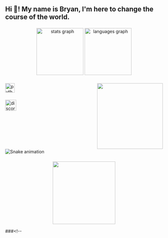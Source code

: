 <h2 align="left">Hi 👋! My name is Bryan,  I'm here to change the course of the world.</h2>

###

<div align="center">
  <img src="https://github-readme-stats.vercel.app/api?username=bryanzns&hide_title=false&hide_rank=false&show_icons=true&include_all_commits=true&count_private=true&disable_animations=false&theme=dracula&locale=en&hide_border=false" height="150" alt="stats graph"  />
  <img src="https://github-readme-stats.vercel.app/api/top-langs?username=bryanzns&locale=en&hide_title=false&layout=compact&card_width=320&langs_count=5&theme=dracula&hide_border=false" height="150" alt="languages graph"  />
</div>

###

<img align="right" height="210" src="https://media2.giphy.com/media/v1.Y2lkPTc5MGI3NjExdDA5Mzh6N3M5bjNqcnd2NjNwNDNrZWJkcjhyaGVndDlleWlocnluYSZlcD12MV9pbnRlcm5hbF9naWZfYnlfaWQmY3Q9Zw/hHxTQkcjmHUTC/giphy.gif"  />

###

<div align="left">
  <img src="https://cdn.jsdelivr.net/gh/devicons/devicon/icons/python/python-original.svg" height="30" alt="python logo"  />
</div>

###

<div align="left">
  <img src="https://img.shields.io/static/v1?message=Discord&logo=discord&label=&color=7289DA&logoColor=white&labelColor=&style=for-the-badge" height="35" alt="discord logo"  />
</div>

###

<br clear="both">

<img src="https://raw.githubusercontent.com/bryanzns/bryanzns/output/snake.svg" alt="Snake animation" />

###

<div align="center">
  <img height="200" src="https://media2.giphy.com/media/v1.Y2lkPTc5MGI3NjExeWNocTFnOHVpYjg0NHQ2YzNmOG9zdDljbzN4Y2g5dm0zaDBlMDNyYyZlcD12MV9pbnRlcm5hbF9naWZfYnlfaWQmY3Q9Zw/donkKNKjxEFkk/giphy.gif"  />
</div>

###<!--
